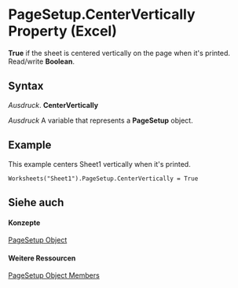 
# PageSetup.CenterVertically Property (Excel)

 **True** if the sheet is centered vertically on the page when it's printed. Read/write **Boolean**.


## Syntax

 _Ausdruck_. **CenterVertically**

 _Ausdruck_ A variable that represents a **PageSetup** object.


## Example

This example centers Sheet1 vertically when it's printed.


```
Worksheets("Sheet1").PageSetup.CenterVertically = True
```


## Siehe auch


#### Konzepte


[PageSetup Object](2fd22df9-5987-f723-04a9-9a3f2e84ac81.md)
#### Weitere Ressourcen


[PageSetup Object Members](http://msdn.microsoft.com/library/feabe079-cb03-f560-6032-88f5585ec8a8%28Office.15%29.aspx)